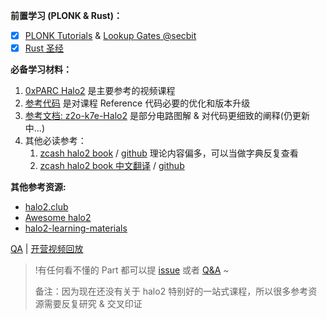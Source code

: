 **前置学习 (PLONK & Rust)：**
 - [x] [PLONK Tutorials](https://learn.z2o-k7e.world/plonk-intro-cn/plonk-arithmetization.html) &  [Lookup Gates @secbit](https://learn.z2o-k7e.world/plonk-intro-cn/plonk-lookup.html)
 - [x] [Rust 圣经](https://course.rs/about-book.html)

**必备学习材料：**
1. [0xPARC Halo2](https://learn.0xparc.org/halo2)  是主要参考的视频课程
2. [参考代码](https://github.com/zkp-co-learning/halo2-step-by-step/tree/main)   是对课程 Reference 代码必要的优化和版本升级
3. [参考文档: z2o-k7e-Halo2](https://learn.z2o-k7e.world/halo2/1-Simple-Example.html)   是部分电路图解 & 对代码更细致的阐释(仍更新中...)
4. 其他必读参考：
	1. [zcash halo2 book](https://zcash.github.io/halo2/) / [github](https://github.com/zcash/halo2/blob/main/book/)  理论内容偏多，可以当做字典反复查看
	2. [zcash halo2 book 中文翻译](https://trapdoor-tech.github.io/halo2-book-chinese/) / [github](https://trapdoor-tech.github.io/halo2-book-chinese/)

**其他参考资源:**
- [halo2.club](https://halo2.club)
- [Awesome halo2](https://github.com/adria0/awesome-halo2)
- [halo2-learning-materials](https://learn.z2o-k7e.world/halo2/halo2.html)

[QA](https://github.com/zkp-co-learning/halo2-step-by-step/discussions)  |  [开营视频回放](https://www.youtube.com/watch?v=0BVaXaRpgww&t=10s)

> !有任何看不懂的 Part 都可以提 [issue](https://github.com/zkp-co-learning/halo2-step-by-step/issues) 或者 [Q&A](https://github.com/zkp-co-learning/halo2-step-by-step/discussions/categories/q-a) ~
> 
> 备注：因为现在还没有关于 halo2 特别好的一站式课程，所以很多参考资源需要反复研究 & 交叉印证



